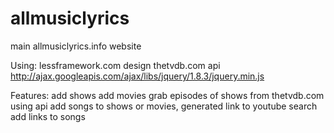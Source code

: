 allmusiclyrics
==============
main allmusiclyrics.info website

Using:
lessframework.com design
thetvdb.com api
http://ajax.googleapis.com/ajax/libs/jquery/1.8.3/jquery.min.js

Features:
add shows
add movies
grab episodes of shows from thetvdb.com using api
add songs to shows or movies, generated link to youtube search
add links to songs

